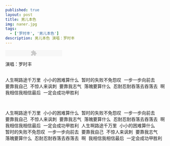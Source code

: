 ```yaml
---
published: true
layout: post
title: 男儿本色
img: naner.jpg
tags: 
  - ['罗时丰', '男儿本色']
description: 男儿本色 演唱：罗时丰
---
```


<p><embed src="http://sablogbae.cdn.duapp.com/mp3/dewplayer.swf?mp3=http://bcs.kooker.jp/sablog/2014/03/09/7b3695234eb4976f053e5b77c550299c.mp3&amp;autostart=0&amp;autoreplay=1&amp;volume=90" type="application/x-shockwave-flash" width="180" height="20" quality="high"></embed></p><pre>
演唱：罗时丰
 
人生啊路途千万里
小小的困难算什么
暂时的失败不免怨叹
一步一步向前去
要靠我自己 不惊人来讽刺
要靠我志气 落魄要算什么
忍耐忍耐吞落去吞落去
啊 我相信我相信最后
一定会成功甲胜利
 
人生啊路途千万里
小小的困难算什么
暂时的失败不免怨叹
一步一步向前去
要靠我自己 不惊人来讽刺
要靠我志气 落魄要算什么
忍耐忍耐吞落去吞落去
啊 我相信我相信最后
一定会成功甲胜利
人生啊路途千万里
小小的困难算什么
暂时的失败不免怨叹
一步一步向前去
要靠我自己 不惊人来讽刺
要靠我志气 落魄要算什么
忍耐忍耐吞落去吞落去
啊 我相信我相信最后
一定会成功甲胜利
</pre>
